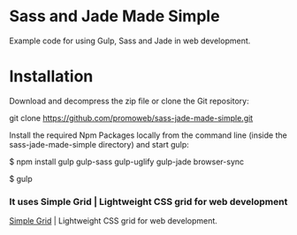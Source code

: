 # Sass and Jade Made Simple

Example code for using Gulp, Sass and Jade in web development.

# Installation

Download and decompress the zip file or clone the Git repository:

git clone https://github.com/promoweb/sass-jade-made-simple.git

Install the required Npm Packages locally from the command line (inside the sass-jade-made-simple directory) and start gulp:

$ npm install gulp gulp-sass gulp-uglify gulp-jade browser-sync

$ gulp

### It uses Simple Grid | Lightweight CSS grid for web development

[Simple Grid](http://simplegrid.io/) | Lightweight CSS grid for web development.